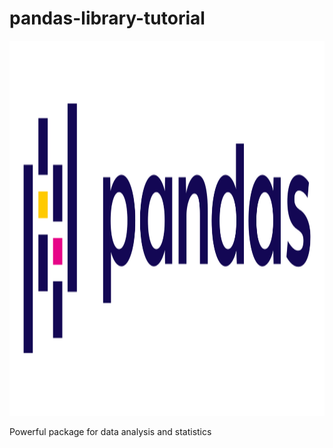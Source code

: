 # pandas-library-tutorial

<p align="center"><img src="pandas.png"width=600px height=600px></p>

Powerful package for data analysis and statistics
